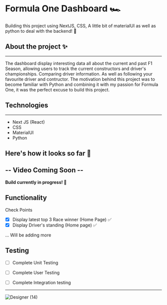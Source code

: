# Formula One Dashboard 🏎️

Building this project using NextJS, CSS, A little bit of materialUI as well as python to deal with the backend! 🏁

## About the project ✨
-------------
The dashboard display interesting data all about the current and past F1 Season, allowing users to track the current constructors and driver's championships. Comparing driver information. As well as following your favourite driver and contructor. The motivation behind this project was to become familiar with Python and combining it with my passion for Formula One, it was the perfect excuse to build this project.

## Technologies 
-------------
- Next JS (React)
- CSS
- MaterialUI
- Python

## Here's how it looks so far 🎥
-- Video Coming Soon --
-------------
**Build currently in progress! 🚧**

## Functionality 
Check Points
- [x] Display latest top 3 Race winner (Home Page) ✅
- [x] Display Driver's standing (Home page) ✅

... Will be adding more
## Testing 
- [ ] Complete Unit Testing
- [ ] Complete User Testing
- [ ] Complete Integration testing


-------------
![Designer (14)](https://github.com/EvanNikaloasTheFirst/my-formula-one-dashboard/assets/94329210/ceafcfce-aed6-476e-874b-6b8443a6225d)

